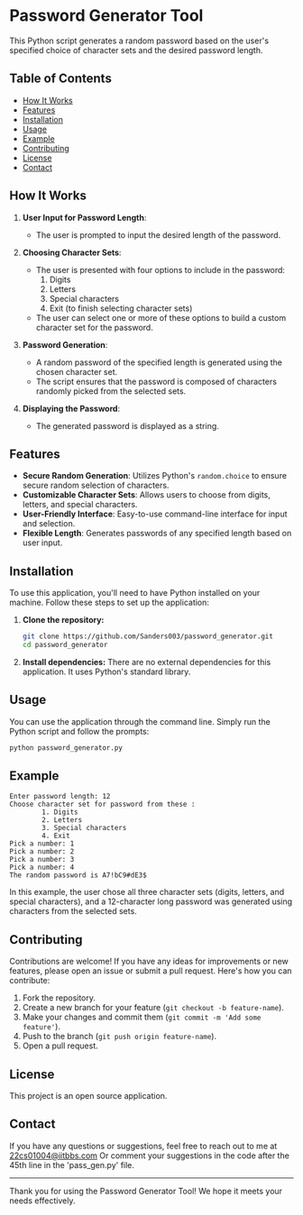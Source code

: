 # Password Generator Tool

This Python script generates a random password based on the user's specified choice of character sets and the desired password length.

## Table of Contents

- [How It Works](#how_it_works)
- [Features](#features)
- [Installation](#installation)
- [Usage](#usage)
- [Example](#example)
- [Contributing](#contributing)
- [License](#license)
- [Contact](#contact)

## How It Works

1. **User Input for Password Length**: 
   - The user is prompted to input the desired length of the password.

2. **Choosing Character Sets**:
   - The user is presented with four options to include in the password:
     1. Digits
     2. Letters
     3. Special characters
     4. Exit (to finish selecting character sets)
   - The user can select one or more of these options to build a custom character set for the password.

3. **Password Generation**:
   - A random password of the specified length is generated using the chosen character set.
   - The script ensures that the password is composed of characters randomly picked from the selected sets.

4. **Displaying the Password**:
   - The generated password is displayed as a string.

## Features

- **Secure Random Generation**: Utilizes Python's `random.choice` to ensure secure random selection of characters.
- **Customizable Character Sets**: Allows users to choose from digits, letters, and special characters.
- **User-Friendly Interface**: Easy-to-use command-line interface for input and selection.
- **Flexible Length**: Generates passwords of any specified length based on user input.

## Installation

To use this application, you'll need to have Python installed on your machine. Follow these steps to set up the application:

1. **Clone the repository:**
    ```bash
    git clone https://github.com/Sanders003/password_generator.git
    cd password_generator
    ```

2. **Install dependencies:**
    There are no external dependencies for this application. It uses Python's standard library.

## Usage

You can use the application through the command line. Simply run the Python script and follow the prompts:

```bash
python password_generator.py
```

## Example

```
Enter password length: 12
Choose character set for password from these : 
        1. Digits
        2. Letters
        3. Special characters
        4. Exit
Pick a number: 1
Pick a number: 2
Pick a number: 3
Pick a number: 4
The random password is A7!bC9#dE3$
```

In this example, the user chose all three character sets (digits, letters, and special characters), and a 12-character long password was generated using characters from the selected sets.

## Contributing

Contributions are welcome! If you have any ideas for improvements or new features, please open an issue or submit a pull request. Here's how you can contribute:

1. Fork the repository.
2. Create a new branch for your feature (`git checkout -b feature-name`).
3. Make your changes and commit them (`git commit -m 'Add some feature'`).
4. Push to the branch (`git push origin feature-name`).
5. Open a pull request.

## License

This project is an open source application.

## Contact

If you have any questions or suggestions, feel free to reach out to me at [22cs01004@iitbbs.com](mailto:22cs01004@iitbbs.com)
Or comment your suggestions in the code after the 45th line in the 'pass_gen.py' file.

---

Thank you for using the Password Generator Tool! We hope it meets your needs effectively.

